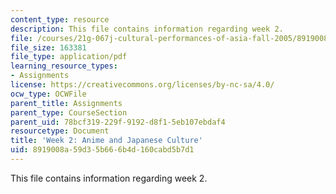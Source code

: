 ```yaml
---
content_type: resource
description: This file contains information regarding week 2.
file: /courses/21g-067j-cultural-performances-of-asia-fall-2005/8919008a59d35b666b4d160cabd5b7d1_MIT21G_067JF05_dis_qs2.pdf
file_size: 163381
file_type: application/pdf
learning_resource_types:
- Assignments
license: https://creativecommons.org/licenses/by-nc-sa/4.0/
ocw_type: OCWFile
parent_title: Assignments
parent_type: CourseSection
parent_uid: 78bcf319-229f-9192-d8f1-5eb107ebdaf4
resourcetype: Document
title: 'Week 2: Anime and Japanese Culture'
uid: 8919008a-59d3-5b66-6b4d-160cabd5b7d1
---
```

This file contains information regarding week 2.